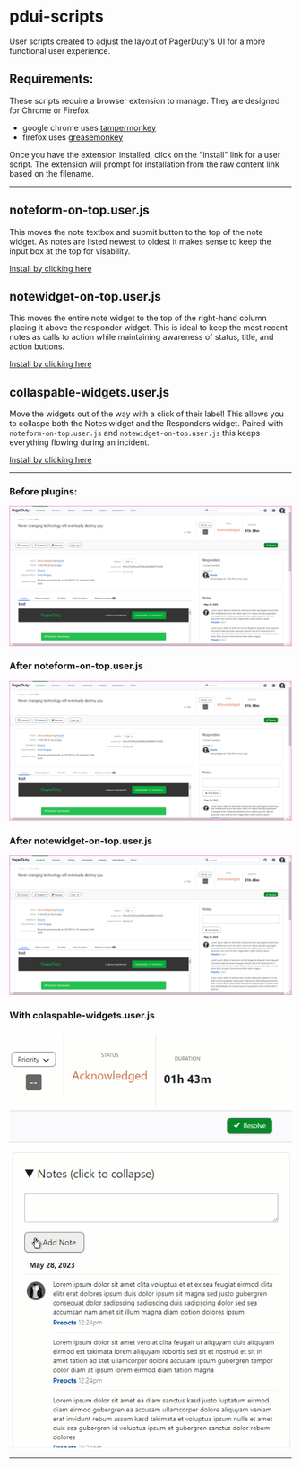 # pdui-scripts

User scripts created to adjust the layout of PagerDuty's UI for a more
functional user experience.

## Requirements:

These scripts require a browser extension to manage. They are designed for
Chrome or Firefox.

- google chrome uses
  [tampermonkey](https://chrome.google.com/webstore/detail/tampermonkey/dhdgffkkebhmkfjojejmpbldmpobfkfo?hl=en)
- firefox uses
  [greasemonkey](https://addons.mozilla.org/en-US/firefox/addon/greasemonkey/)

Once you have the extension installed, click on the "install" link for a user
script. The extension will prompt for installation from the raw content link
based on the filename.

---

## noteform-on-top.user.js

This moves the note textbox and submit button to the top of the note widget. As
notes are listed newest to oldest it makes sense to keep the input box at the
top for visability.

[Install by clicking
here](https://github.com/Preocts/pdui-scripts/raw/main/noteform-on-top.user.js)

## notewidget-on-top.user.js

This moves the entire note widget to the top of the right-hand column placing it
above the responder widget. This is ideal to keep the most recent notes as calls
to action while maintaining awareness of status, title, and action buttons.

[Install by clicking
here](https://github.com/Preocts/pdui-scripts/raw/main/notewidget-on-top.user.js)

## collaspable-widgets.user.js

Move the widgets out of the way with a click of their label! This allows you to
collaspe both the Notes widget and the Responders widget. Paired with
`noteform-on-top.user.js` and `notewidget-on-top.user.js` this keeps everything
flowing during an incident.

 [Install by clicking
here](https://github.com/Preocts/pdui-scripts/raw/main/collaspable-widgets.user.js)

---

### Before plugins:

![example01.png](images/example01.png)

### After noteform-on-top.user.js

![example02.png](images/example02.png)

### After notewidget-on-top.user.js

![example03.png](images/example03.png)


### With colaspable-widgets.user.js

![example04.gif](images/example04.gif)

---
